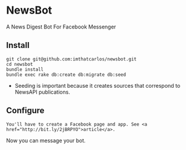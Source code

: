 # NewsBot

A News Digest Bot For Facebook Messenger

## Install

```
git clone git@github.com:imthatcarlos/newsbot.git
cd newsbot
bundle install
bundle exec rake db:create db:migrate db:seed
```

* Seeding is important because it creates sources that correspond to NewsAPI publications.

## Configure

```
You'll have to create a Facebook page and app. See <a href="http://bit.ly/2jBRPYO">article</a>.
```

Now you can message your bot.